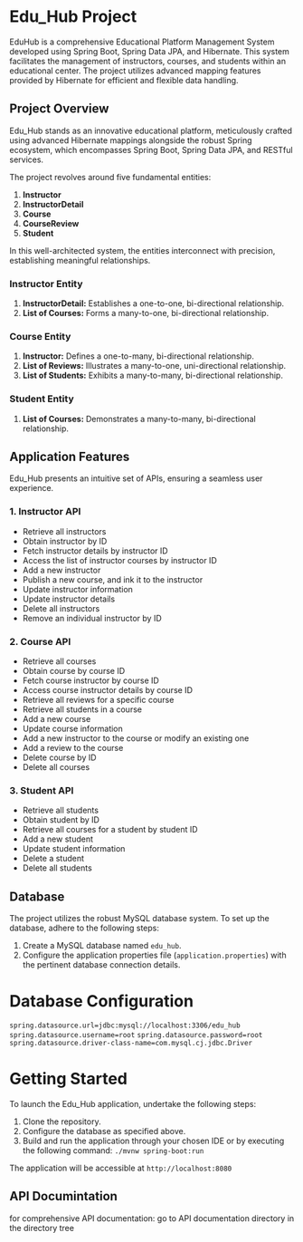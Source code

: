 # Edu_Hub Project
EduHub is a comprehensive Educational Platform Management System developed using Spring Boot, Spring Data JPA, and Hibernate. This system facilitates the management of instructors, courses, and students within an educational center. The project utilizes advanced mapping features provided by Hibernate for efficient and flexible data handling.


## Project Overview

Edu_Hub stands as an innovative educational platform, meticulously crafted using advanced Hibernate mappings alongside the robust Spring ecosystem, which encompasses Spring Boot, Spring Data JPA, and RESTful services.

The project revolves around five fundamental entities:

1. **Instructor**
2. **InstructorDetail**
3. **Course**
4. **CourseReview**
5. **Student**

In this well-architected system, the entities interconnect with precision, establishing meaningful relationships.

### Instructor Entity

1. **InstructorDetail:** Establishes a one-to-one, bi-directional relationship.
2. **List of Courses:** Forms a many-to-one, bi-directional relationship.

### Course Entity

1. **Instructor:** Defines a one-to-many, bi-directional relationship.
2. **List of Reviews:** Illustrates a many-to-one, uni-directional relationship.
3. **List of Students:** Exhibits a many-to-many, bi-directional relationship.

### Student Entity

1. **List of Courses:** Demonstrates a many-to-many, bi-directional relationship.

## Application Features

Edu_Hub presents an intuitive set of APIs, ensuring a seamless user experience.

### 1. Instructor API

- Retrieve all instructors
- Obtain instructor by ID
- Fetch instructor details by instructor ID
- Access the list of instructor courses by instructor ID
- Add a new instructor
- Publish a new course, and ink it to the instructor
- Update instructor information
- Update instructor details
- Delete all instructors
- Remove an individual instructor by ID

### 2. Course API

- Retrieve all courses
- Obtain course by course ID
- Fetch course instructor by course ID
- Access course instructor details by course ID
- Retrieve all reviews for a specific course
- Retrieve all students in a course
- Add a new course
- Update course information
- Add a new instructor to the course or modify an existing one
- Add a review to the course
- Delete course by ID
- Delete all courses

### 3. Student API

- Retrieve all students
- Obtain student by ID
- Retrieve all courses for a student by student ID
- Add a new student
- Update student information
- Delete a student
- Delete all students

## Database

The project utilizes the robust MySQL database system. To set up the database, adhere to the following steps:

1. Create a MySQL database named `edu_hub`.
2. Configure the application properties file (`application.properties`) with the pertinent database connection details.

# Database Configuration
`spring.datasource.url=jdbc:mysql://localhost:3306/edu_hub`
`spring.datasource.username=root`
`spring.datasource.password=root`
`spring.datasource.driver-class-name=com.mysql.cj.jdbc.Driver`

# Getting Started

To launch the Edu_Hub application, undertake the following steps:

1. Clone the repository.
2. Configure the database as specified above.
3. Build and run the application through your chosen IDE or by executing the following command: `./mvnw spring-boot:run`

The application will be accessible at `http://localhost:8080`

## API Documintation

for comprehensive API documentation: go to API documentation directory in the directory tree



 
